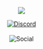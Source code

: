 <p align="center">
    <img src="https://i.imgur.com/74dUv88.png"></a>
</p>

<p align="center">
    <a href="https://discordapp.com/users/813472114102632468">
    <img alt="Discord" src="https://img.shields.io/badge/Discord-HellSec%230001-0d1117?style=for-the-badge&logo=discord&logoColor=0d1117&logoWidth=20&labelColor=000'"></a> 
    <br><br>
    <img alt="Social" src="https://img.shields.io/github/followers/rpie?style=for-the-badge&color=0d1117&label=Follow%20Me&logoColor=0d1117&logo=github"></a>  
</p>

</pre>

